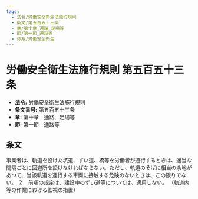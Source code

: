 ```yaml
---
tags:
  - 法令/労働安全衛生法施行規則
  - 条文/第五百五十三条
  - 章/第十章_通路_足場等
  - 節/第一節_通路等
  - 体系/労働安全衛生
---
```

# 労働安全衛生法施行規則 第五百五十三条

- **法令:** 労働安全衛生法施行規則
- **条文番号:** 第五百五十三条
- **章:** 第十章　通路、足場等
- **節:** 第一節　通路等

## 条文
事業者は、軌道を設けた坑道、ずい道、橋等を労働者が通行するときは、適当な間隔ごとに回避所を設けなければならない。ただし、軌道のそばに相当の余地があつて、当該軌道を運行する車両に接触する危険のないときは、この限りでない。
２　前項の規定は、建設中のずい道等については、適用しない。
（軌道内等の作業における監視の措置）

